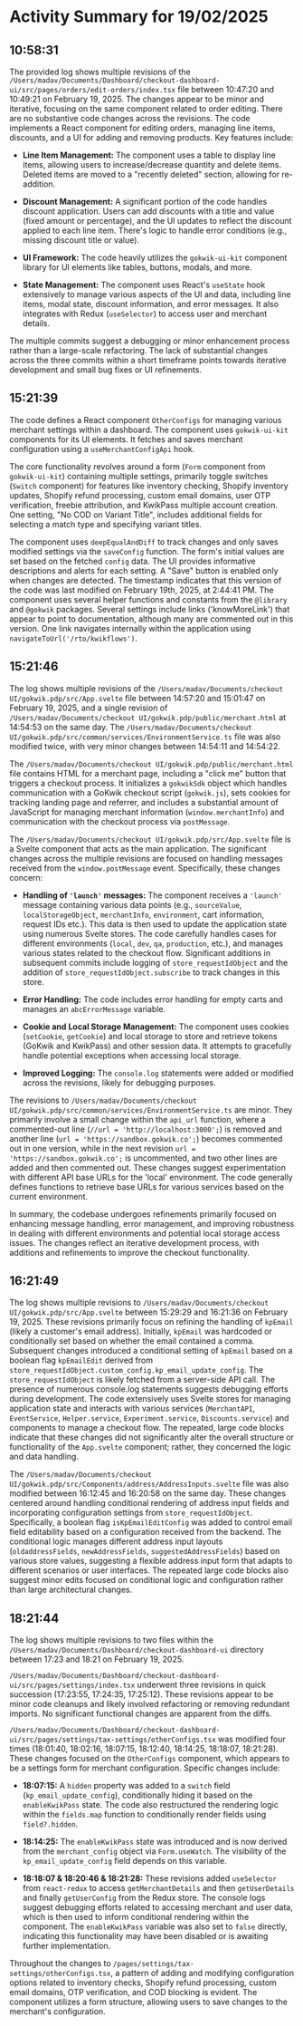 # Activity Summary for 19/02/2025

## 10:58:31
The provided log shows multiple revisions of the `/Users/madav/Documents/Dashboard/checkout-dashboard-ui/src/pages/orders/edit-orders/index.tsx` file between 10:47:20 and 10:49:21 on February 19, 2025.  The changes appear to be minor and iterative, focusing on the same component related to order editing.  There are no substantive code changes across the revisions.  The code implements a React component for editing orders,  managing line items, discounts, and a UI for adding and removing products.  Key features include:

* **Line Item Management:**  The component uses a table to display line items, allowing users to increase/decrease quantity and delete items.  Deleted items are moved to a "recently deleted" section, allowing for re-addition.

* **Discount Management:**  A significant portion of the code handles discount application.  Users can add discounts with a title and value (fixed amount or percentage), and the UI updates to reflect the discount applied to each line item.  There's logic to handle error conditions (e.g., missing discount title or value).

* **UI Framework:** The code heavily utilizes the `gokwik-ui-kit` component library for UI elements like tables, buttons, modals, and more.

* **State Management:**  The component uses React's `useState` hook extensively to manage various aspects of the UI and data, including line items, modal state, discount information, and error messages.  It also integrates with Redux (`useSelector`) to access user and merchant details.

The multiple commits suggest a debugging or minor enhancement process rather than a large-scale refactoring. The lack of substantial changes across the three commits within a short timeframe points towards iterative development and small bug fixes or UI refinements.


## 15:21:39
The code defines a React component `OtherConfigs` for managing various merchant settings within a dashboard.  The component uses `gokwik-ui-kit` components for its UI elements.  It fetches and saves merchant configuration using a `useMerchantConfigApi` hook.

The core functionality revolves around a form (`Form` component from `gokwik-ui-kit`) containing multiple settings, primarily toggle switches (`Switch` component) for features like inventory checking, Shopify inventory updates, Shopify refund processing, custom email domains, user OTP verification, freebie attribution, and KwikPass multiple account creation.  One setting, "No COD on Variant Title", includes additional fields for selecting a match type and specifying variant titles.

The component uses `deepEqualAndDiff` to track changes and only saves modified settings via the `saveConfig` function.  The form's initial values are set based on the fetched `config` data.  The UI provides informative descriptions and alerts for each setting.  A "Save" button is enabled only when changes are detected.  The timestamp indicates that this version of the code was last modified on February 19th, 2025, at 2:44:41 PM.  The component uses several helper functions and constants from the `@library` and `@gokwik` packages.  Several settings include links ('knowMoreLink') that appear to point to documentation, although many are commented out in this version.  One link navigates internally within the application using `navigateToUrl('/rto/kwikflows')`.


## 15:21:46
The log shows multiple revisions of the `/Users/madav/Documents/checkout UI/gokwik.pdp/src/App.svelte` file between 14:57:20 and 15:01:47 on February 19, 2025, and a single revision of `/Users/madav/Documents/checkout UI/gokwik.pdp/public/merchant.html` at 14:54:53 on the same day.  The `/Users/madav/Documents/checkout UI/gokwik.pdp/src/common/services/EnvironmentService.ts` file was also modified twice, with very minor changes between 14:54:11 and 14:54:22.

The `/Users/madav/Documents/checkout UI/gokwik.pdp/public/merchant.html` file contains HTML for a merchant page,  including a "click me" button that triggers a checkout process.  It initializes a `gokwikSdk` object which handles communication with a GoKwik checkout script (`gokwik.js`),  sets cookies for tracking landing page and referrer, and includes a substantial amount of JavaScript for managing merchant information (`window.merchantInfo`) and communication with the checkout process via `postMessage`.


The `/Users/madav/Documents/checkout UI/gokwik.pdp/src/App.svelte` file is a Svelte component that acts as the main application.  The significant changes across the multiple revisions are focused on handling messages received from the `window.postMessage` event.  Specifically, these changes concern:

* **Handling of `'launch'` messages:** The component receives a `'launch'` message containing various data points (e.g., `sourceValue`, `localStorageObject`, `merchantInfo`, `environment`, cart information,  request IDs etc.). This data is then used to update the application state using numerous Svelte stores.  The code carefully handles cases for different environments (`local`, `dev`, `qa`, `production`, etc.), and manages various states related to the checkout flow.  Significant additions in subsequent commits include logging of `store_requestIdObject` and the addition of `store_requestIdObject.subscribe` to track changes in this store.

* **Error Handling:** The code includes error handling for empty carts and manages an `abcErrorMessage` variable.

* **Cookie and Local Storage Management:** The component uses cookies (`setCookie`, `getCookie`) and local storage to store and retrieve tokens (GoKwik and KwikPass) and other session data. It attempts to gracefully handle potential exceptions when accessing local storage.

* **Improved Logging:**  The `console.log` statements were added or modified across the revisions, likely for debugging purposes.

The revisions to `/Users/madav/Documents/checkout UI/gokwik.pdp/src/common/services/EnvironmentService.ts` are minor. They primarily involve a small change within the `api_url` function, where a commented-out line (`//url = 'http://localhost:3000';`) is removed and another line (`url = 'https://sandbox.gokwik.co';`) becomes commented out in one version, while in the next revision  `url = 'https://sandbox.gokwik.co';` is uncommented, and two other lines are added and then commented out. These changes suggest experimentation with different API base URLs for the 'local' environment.  The code generally defines functions to retrieve base URLs for various services based on the current environment.

In summary, the codebase undergoes refinements primarily focused on enhancing message handling, error management, and improving robustness in dealing with different environments and potential local storage access issues. The changes reflect an iterative development process, with additions and refinements to improve the checkout functionality.


## 16:21:49
The log shows multiple revisions to `/Users/madav/Documents/checkout UI/gokwik.pdp/src/App.svelte` between 15:29:29 and 16:21:36 on February 19, 2025.  These revisions primarily focus on refining the handling of `kpEmail` (likely a customer's email address).  Initially, `kpEmail` was hardcoded or conditionally set based on whether the email contained a comma. Subsequent changes introduced a conditional setting of `kpEmail` based on a boolean flag `kpEmailEdit` derived from  `store_requestIdObject.custom_config.kp_email_update_config`.  The `store_requestIdObject` is likely fetched from a server-side API call.  The presence of numerous console.log statements suggests debugging efforts during development. The code extensively uses Svelte stores for managing application state and interacts with various services (`MerchantAPI`, `EventService`, `Helper.service`, `Experiment.service`, `Discounts.service`) and components to manage a checkout flow.  The repeated, large code blocks indicate that these changes did not significantly alter the overall structure or functionality of the `App.svelte` component; rather, they concerned the logic and data handling.


The `/Users/madav/Documents/checkout UI/gokwik.pdp/src/Components/address/AddressInputs.svelte` file was also modified between 16:12:45 and 16:20:58 on the same day. These changes centered around handling conditional rendering of address input fields and incorporating configuration settings from `store_requestIdObject`.  Specifically,  a boolean flag `isKpEmailEditConfig` was added to control email field editability based on a configuration received from the backend. The conditional logic manages different address input layouts (`oldaddressFields`, `newAddressFields`, `suggestedAddressFields`)  based on various store values, suggesting a flexible address input form that adapts to different scenarios or user interfaces.  The repeated large code blocks also suggest minor edits focused on conditional logic and configuration rather than large architectural changes.


## 18:21:44
The log shows multiple revisions to two files within the `/Users/madav/Documents/Dashboard/checkout-dashboard-ui` directory between 17:23 and 18:21 on February 19, 2025.


`/Users/madav/Documents/Dashboard/checkout-dashboard-ui/src/pages/settings/index.tsx` underwent three revisions in quick succession (17:23:55, 17:24:35, 17:25:12). These revisions appear to be minor code cleanups and likely involved refactoring or removing redundant imports.  No significant functional changes are apparent from the diffs.


`/Users/madav/Documents/Dashboard/checkout-dashboard-ui/src/pages/settings/tax-settings/otherConfigs.tsx` was modified four times (18:01:40, 18:02:16, 18:07:15, 18:12:40, 18:14:25, 18:18:07, 18:21:28).  These changes focused on the `OtherConfigs` component, which appears to be a settings form for merchant configuration.  Specific changes include:

* **18:07:15:** A `hidden` property was added to a `switch` field (`kp_email_update_config`), conditionally hiding it based on the `enableKwikPass` state.  The code also restructured the rendering logic within the `fields.map` function to conditionally render fields using `field?.hidden`.

* **18:14:25:**  The `enableKwikPass` state was introduced and is now derived from the `merchant_config` object via `Form.useWatch`.  The visibility of the `kp_email_update_config` field depends on this variable.

* **18:18:07 & 18:20:46 & 18:21:28:** These revisions added  `useSelector` from `react-redux` to access `getMerchantDetails` and then `getUserDetails` and finally `getUserConfig` from the Redux store.  The console logs suggest debugging efforts related to accessing merchant and user data, which is then used to inform conditional rendering within the component.   The `enableKwikPass` variable was also set to `false` directly, indicating this functionality may have been disabled or is awaiting further implementation.

Throughout the changes to `/pages/settings/tax-settings/otherConfigs.tsx`, a pattern of adding and modifying configuration options related to inventory checks, Shopify refund processing, custom email domains, OTP verification, and COD blocking is evident.  The component utilizes a form structure, allowing users to save changes to the merchant's configuration.
